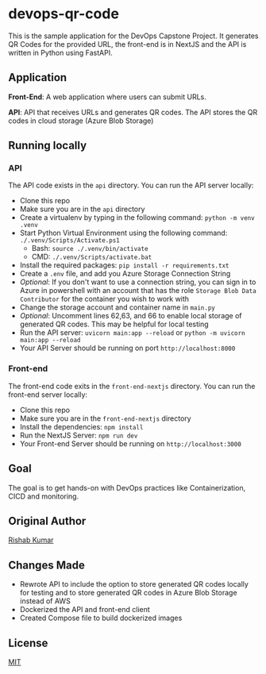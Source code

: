 # devops-qr-code

This is the sample application for the DevOps Capstone Project.
It generates QR Codes for the provided URL, the front-end is in NextJS and the API is written in Python using FastAPI.

## Application

**Front-End**: A web application where users can submit URLs.

**API**: API that receives URLs and generates QR codes. The API stores the QR codes in cloud storage (Azure Blob Storage)

## Running locally

### API

The API code exists in the `api` directory. You can run the API server locally:

- Clone this repo
- Make sure you are in the `api` directory
- Create a virtualenv by typing in the following command: `python -m venv .venv`
- Start Python Virtual Environment using the following command: `./.venv/Scripts/Activate.ps1`
  - Bash: `source ./.venv/bin/activate`
  - CMD: `./.venv/Scripts/activate.bat`
- Install the required packages: `pip install -r requirements.txt`
- Create a `.env` file, and add you Azure Storage Connection String
- *Optional*: If you don't want to use a connection string, you can sign in to Azure in powershell with an account that has the role `Storage Blob Data Contributor` for the container you wish to work with
- Change the storage account and container name in `main.py`
- *Optional*: Uncomment lines 62,63, and 66 to enable local storage of generated QR codes. This may be helpful for local testing
- Run the API server: `uvicorn main:app --reload` or `python -m uvicorn main:app --reload`
- Your API Server should be running on port `http://localhost:8000`

### Front-end

The front-end code exits in the `front-end-nextjs` directory. You can run the front-end server locally:

- Clone this repo
- Make sure you are in the `front-end-nextjs` directory
- Install the dependencies: `npm install`
- Run the NextJS Server: `npm run dev`
- Your Front-end Server should be running on `http://localhost:3000`


## Goal

The goal is to get hands-on with DevOps practices like Containerization, CICD and monitoring.

## Original Author

[Rishab Kumar](https://github.com/rishabkumar7)

## Changes Made

- Rewrote API to include the option to store generated QR codes locally for testing and to store generated QR codes in Azure Blob Storage instead of AWS
- Dockerized the API and front-end client
- Created Compose file to build dockerized images

## License

[MIT](./LICENSE)
